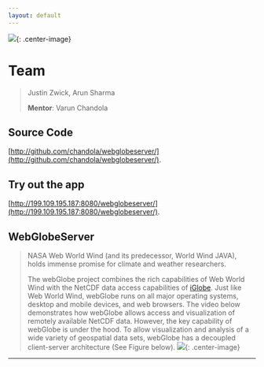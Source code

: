 ```yaml
---
layout: default
---
```

![](/webglobeserver/icon.png){: .center-image}
# [](#header-1)Team
> Justin Zwick, Arun Sharma
>
> **Mentor**: Varun Chandola
## [](#header-2)Source Code
[http://github.com/chandola/webglobeserver/](http://github.com/chandola/webglobeserver/).
## [](#header-3)Try out the app
[http://199.109.195.187:8080/webglobeserver/](http://199.109.195.187:8080/webglobeserver/).


## [](#header-4)WebGlobeServer

> NASA Web World Wind (and its predecessor, World Wind JAVA), holds immense promise for climate and weather researchers.
>
> The webGlobe project combines the rich capabilities of Web World Wind with the NetCDF data access capabilities of [iGlobe](https://www.cse.buffalo.edu/~chandola/research/iglobe.html). Just like Web World Wind, webGlobe runs on all major operating systems, desktop and mobile devices, and web browsers. The video below demonstrates how webGlobe allows access and visualization of remotely available NetCDF data. However, the key capability of webGlobe is under the hood. To allow visualization and analysis of a wide variety of geospatial data sets, webGlobe has a decoupled client-server architecture (See Figure below).
![](/webglobeserver/arch.png){: .center-image}

* * *
